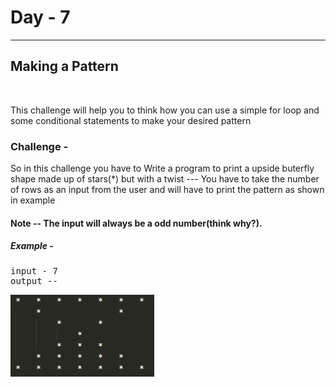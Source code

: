 # Day - 7
---
## Making a Pattern
 &nbsp;
 
This challenge will help you to think how you can use a simple for loop and some conditional statements to make your desired pattern
### Challenge -
So in this challenge you have to Write a program to print a upside buterfly shape made up of stars(*) but with a twist --- 
You have to take the number of rows as an input from the user and will have to print the pattern as shown in example

#### Note -- The input will always be a odd number(think why?).
##### Example -
<pre>input - 7 
output -- 
</pre>   

![](reverseButterfly.jpg)         
